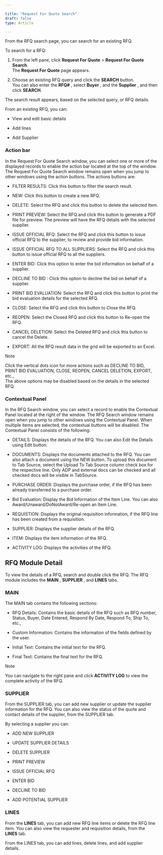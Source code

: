 ```yaml
---  

title: "Request For Quote Search"  
draft: false 
type: Article

---
```


From the RFQ search page, you can search for an existing RFQ.

To search for a RFQ:

  1. From the left pane, click **Request For Quote** > **Request For Quote Search**.  
The **Request For Quote** page appears.

  2. Choose an existing RFQ query and click the **SEARCH** button.  
You can also enter the **RFQ#** , select **Buyer** , and the **Supplier** ,
and then click **SEARCH**.

The search result appears, based on the selected query, or RFQ details.

From an existing RFQ, you can:

  * View and edit basic details

  * Add lines

  * Add Supplier

### Action bar

In the Request For Quote Search window, you can select one or more of the
displayed records to enable the action bar located at the top of the window.
The Request For Quote Search window remains open when you jump to other
windows using the action buttons. The actions buttons are:

  * FILTER RESULTS: Click this button to filter the search result.

  * NEW: Click this button to create a new RFQ.

  * DELETE: Select the RFQ and click this button to delete the selected Item.

  * PRINT PREVIEW: Select the RFQ and click this button to generate a PDF file for preview. The preview will have the RFQ details with the selected supplier.

  * ISSUE OFFICIAL RFQ: Select the RFQ and click this button to issue official RFQ to the supplier, to review and provide bid information.

  * ISSUE OFFICIAL RFQ TO ALL SUPPLIERS: Select the RFQ and click this button to issue official RFQ to all the suppliers.

  * ENTER BID: Click this option to enter the bid information on behalf of a supplier.

  * DECLINE TO BID : Click this option to decline the bid on behalf of a supplier.

  * PRINT BID EVALUATION: Select the RFQ and click this button to print the bid evaluation details for the selected RFQ.

  * CLOSE: Select the RFQ and click this button to Close the RFQ.

  * REOPEN: Select the Closed RFQ and click this button to Re-open the RFQ.

  * CANCEL DELETION: Select the Deleted RFQ and click this button to cancel the Delete.

  * EXPORT: All the RFQ result data in the grid will be exported to an Excel.

  
>[!note]
>Click the vertical dots icon for more actions such as DECLINE TO BID, PRINT
BID EVALUATION, CLOSE, REOPEN, CANCEL DELETION, EXPORT, etc.,  
The above options may be disabled based on the details in the selected RFQ.

### Contextual Panel

In the RFQ Search window, you can select a record to enable the Contextual
Panel located at the right of the window. The RFQ Search window remains open
when you jump to other windows using the Contextual Panel. When multiple items
are selected, the contextual buttons will be disabled. The Contextual Panel
consists of the following:

  * DETAILS: Displays the details of the RFQ. You can also Edit the Details using Edit button.

  * DOCUMENTS: Displays the documents attached to the RFQ. You can also attach a document using the NEW button. To upload this document to Tab Source, select the Upload To Tab Source column check box for the respective line. Only ADP and external docs can be checked and all checked docs will be visible in TabSource. 

  * PURCHASE ORDER: Displays the purchase order, if the RFQ has been already transferred to a purchase order.

  * Bid Evaluation: Display the Bid Information of the Item Line. You can also Award/Unaward/DoNotAward/Re-open an Item Line.

  * REQUISTION: Displays the original requisition information, if the RFQ line has been created from a requisition.

  * SUPPLIER: Displays the supplier details of the RFQ.

  * ITEM: Displays the item information of the RFQ.

  * ACTIVITY LOG: Displays the activities of the RFQ.

## RFQ Module Detail

To view the details of a RFQ, search and double click the RFQ. The RFQ module
includes the **MAIN** , **SUPPLIER** , and **LINES** tabs.

### MAIN

The MAIN tab contains the following sections:

  * RFQ Details: Contains the basic details of the RFQ such as RFQ number, Status, Buyer, Date Entered, Respond By Date, Respond To, Ship To, etc.,

  * Custom Information: Contains the information of the fields defined by the user.

  * Initial Text: Contains the initial text for the RFQ.

  * Final Text: Contains the final text for the RFQ.

>[!note]
>You can navigate to the right pane and click **ACTIVITY LOG** to view the
complete activity of the RFQ.

### SUPPLIER

From the SUPPLIER tab, you can add new supplier or update the supplier
information for the RFQ. You can also view the status of the quote and contact
details of the supplier, from the SUPPLIER tab.

By selecting a supplier you can:

  * ADD NEW SUPPLIER

  * UPDATE SUPPLIER DETAILS

  * DELETE SUPPLIER

  * PRINT PREVIEW

  * ISSUE OFFICIAL RFQ

  * ENTER BID

  * DECLINE TO BID

  * ADD POTENTIAL SUPPLIER

### LINES

From the **LINES** tab, you can add new RFQ line items or delete the RFQ line
item. You can also view the requester and requisition details, from the
**LINES** tab.

From the LINES tab, you can add lines, delete lines, and add supplier details.

